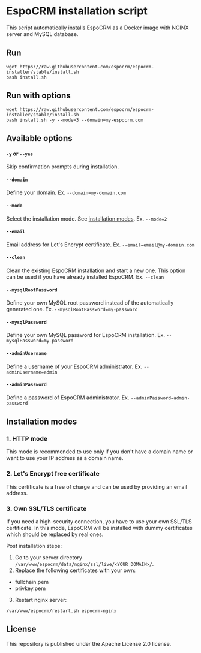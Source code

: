 # EspoCRM installation script

This script automatically installs EspoCRM as a Docker image with NGINX server and MySQL database.

## Run

```
wget https://raw.githubusercontent.com/espocrm/espocrm-installer/stable/install.sh
bash install.sh
```

## Run with options

```
wget https://raw.githubusercontent.com/espocrm/espocrm-installer/stable/install.sh
bash install.sh -y --mode=3 --domain=my-espocrm.com
```

## Available options

#### `-y` or `--yes`

Skip confirmation prompts during installation.

#### `--domain`

Define your domain. Ex. `--domain=my-domain.com`

#### `--mode`

Select the installation mode. See [installation modes](#installation-modes). Ex. `--mode=2`

#### `--email`

Email address for Let's Encrypt certificate. Ex. `--email=email@my-domain.com`

#### `--clean`

Clean the existing EspoCRM installation and start a new one. This option can be used if you have already installed EspoCRM. Ex. `--clean`

#### `--mysqlRootPassword`

Define your own MySQL root password instead of the automatically generated one. Ex. `--mysqlRootPassword=my-password`

#### `--mysqlPassword`

Define your own MySQL password for EspoCRM installation. Ex. `--mysqlPassword=my-password`

#### `--adminUsername`

Define a username of your EspoCRM administrator. Ex. `--adminUsername=admin`

#### `--adminPassword`

Define a password of EspoCRM administrator. Ex. `--adminPassword=admin-password`

## Installation modes

### 1. HTTP mode

This mode is recommended to use only if you don't have a domain name or want to use your IP address as a domain name.

### 2. Let's Encrypt free certificate

This certificate is a free of charge and can be used by providing an email address.

### 3. Own SSL/TLS certificate

If you need a high-security connection, you have to use your own SSL/TLS certificate. In this mode, EspoCRM will be installed with dummy certificates which should be replaced by real ones.

Post installation steps:
1. Go to your server directory `/var/www/espocrm/data/nginx/ssl/live/<YOUR_DOMAIN>/`.
2. Replace the following certificates with your own:
  - fullchain.pem
  - privkey.pem
3. Restart nginx server:

```
/var/www/espocrm/restart.sh espocrm-nginx
```

## License

This repository is published under the Apache License 2.0 license.
